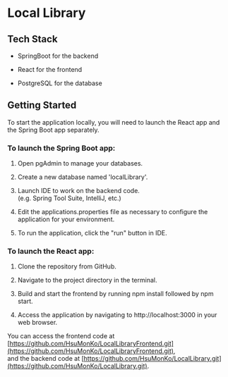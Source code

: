 # Local Library

## Tech Stack

* SpringBoot for the backend

* React for the frontend

* PostgreSQL for the database

## Getting Started

To start the application locally, you will need to launch the React app and the Spring Boot app separately.

### To launch the Spring Boot app:

1. Open pgAdmin to manage your databases.

2. Create a new database named 'localLibrary'.

3. Launch IDE to work on the backend code. \
   (e.g. Spring Tool Suite, IntelliJ, etc.)

4. Edit the applications.properties file as necessary to configure the application for your environment.

5. To run the application, click the "run" button in IDE.

### To launch the React app:

1. Clone the repository from GitHub.

2. Navigate to the project directory in the terminal.
 
3. Build and start the frontend by running npm install followed by npm start.

4. Access the application by navigating to http://localhost:3000 in your web browser.

You can access the frontend code at [https://github.com/HsuMonKo/LocalLibraryFrontend.git](https://github.com/HsuMonKo/LocalLibraryFrontend.git), \
and the backend code at [https://github.com/HsuMonKo/LocalLibrary.git](https://github.com/HsuMonKo/LocalLibrary.git).

